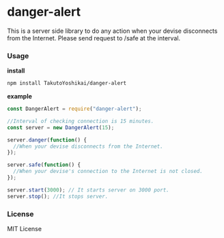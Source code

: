 # danger-alert
This is a server side library to do any action when your devise disconnects from the Internet.
Please send request to /safe at the interval.

### Usage
**install**
```bash
npm install TakutoYoshikai/danger-alert
```
**example**
```javascript
const DangerAlert = require("danger-alert");

//Interval of checking connection is 15 minutes.
const server = new DangerAlert(15);

server.danger(function() {
  //When your devise disconnects from the Internet.
});

server.safe(function() {
  //When your devise's connection to the Internet is not closed.
});

server.start(3000); // It starts server on 3000 port.
server.stop(); //It stops server.

```

### License
MIT License
